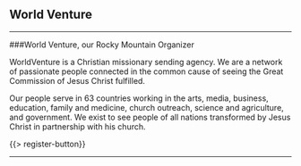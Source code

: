 ﻿## <i class="icon fa-info-circle"></i> <b>World Venture</b>
---

###World Venture, our Rocky Mountain Organizer

WorldVenture is a Christian missionary sending agency. We are a network of passionate people connected in the common cause of seeing the Great Commission of Jesus Christ fulfilled.

Our people serve in 63 countries working in the arts, media, business, education, family and medicine, church outreach, science and agriculture, and government. We exist to see people of all nations transformed by Jesus Christ in partnership with his church. 

{{> register-button}}
<hr/>


